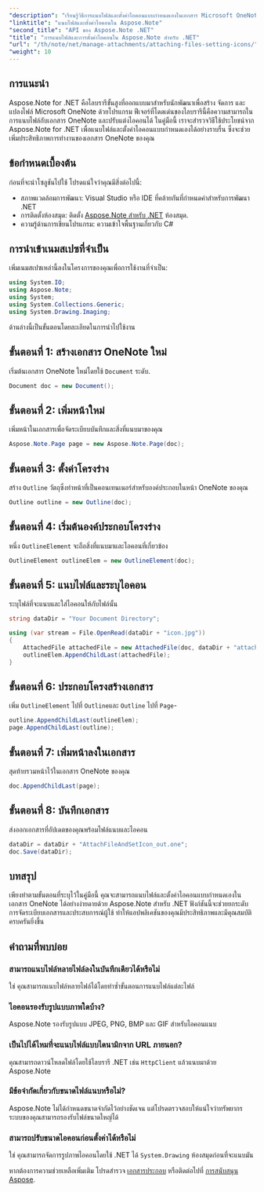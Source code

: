 ```yaml
---
"description": "เรียนรู้วิธีการแนบไฟล์และตั้งค่าไอคอนแบบกำหนดเองในเอกสาร Microsoft OneNote ทีละขั้นตอนโดยใช้ Aspose.Note สำหรับ .NET เพิ่มประสิทธิภาพแอปพลิเคชัน .NET ของคุณด้วยการจัดการเอกสารและฟีเจอร์ปรับแต่งที่ราบรื่น"
"linktitle": "แนบไฟล์และตั้งค่าไอคอนใน Aspose.Note"
"second_title": "API ของ Aspose.Note .NET"
"title": "การแนบไฟล์และการตั้งค่าไอคอนใน Aspose.Note สำหรับ .NET"
"url": "/th/note/net/manage-attachments/attaching-files-setting-icons/"
"weight": 10
---
```


## การแนะนำ

Aspose.Note for .NET คือไลบรารีขั้นสูงที่ออกแบบมาสำหรับนักพัฒนาเพื่อสร้าง จัดการ และแปลงไฟล์ Microsoft OneNote ด้วยโปรแกรม ฟีเจอร์ที่โดดเด่นของไลบรารีนี้คือความสามารถในการแนบไฟล์กับเอกสาร OneNote และปรับแต่งไอคอนได้ ในคู่มือนี้ เราจะสำรวจวิธีใช้ประโยชน์จาก Aspose.Note for .NET เพื่อแนบไฟล์และตั้งค่าไอคอนแบบกำหนดเองได้อย่างราบรื่น ซึ่งจะช่วยเพิ่มประสิทธิภาพการทำงานของเอกสาร OneNote ของคุณ

## ข้อกำหนดเบื้องต้น

ก่อนที่จะนำโซลูชันไปใช้ โปรดแน่ใจว่าคุณมีสิ่งต่อไปนี้:

- สภาพแวดล้อมการพัฒนา: Visual Studio หรือ IDE ที่คล้ายกันที่กำหนดค่าสำหรับการพัฒนา .NET
- การติดตั้งห้องสมุด: ติดตั้ง [Aspose.Note สำหรับ .NET](https://releases.aspose.com/words/net/) ห้องสมุด.
- ความรู้ด้านการเขียนโปรแกรม: ความเข้าใจพื้นฐานเกี่ยวกับ C#

## การนำเข้าเนมสเปซที่จำเป็น

เพิ่มเนมสเปซเหล่านี้ลงในโครงการของคุณเพื่อการใช้งานที่จำเป็น:

```csharp
using System.IO;
using Aspose.Note;
using System;
using System.Collections.Generic;
using System.Drawing.Imaging;
```

ด้านล่างนี้เป็นขั้นตอนโดยละเอียดในการนำไปใช้งาน

## ขั้นตอนที่ 1: สร้างเอกสาร OneNote ใหม่

เริ่มต้นเอกสาร OneNote ใหม่โดยใช้ `Document` ระดับ.

```csharp
Document doc = new Document();
```

## ขั้นตอนที่ 2: เพิ่มหน้าใหม่

เพิ่มหน้าในเอกสารเพื่อจัดระเบียบบันทึกและสิ่งที่แนบมาของคุณ

```csharp
Aspose.Note.Page page = new Aspose.Note.Page(doc);
```

## ขั้นตอนที่ 3: ตั้งค่าโครงร่าง

สร้าง `Outline` วัตถุซึ่งทำหน้าที่เป็นคอนเทนเนอร์สำหรับองค์ประกอบในหน้า OneNote ของคุณ

```csharp
Outline outline = new Outline(doc);
```

## ขั้นตอนที่ 4: เริ่มต้นองค์ประกอบโครงร่าง

หนึ่ง `OutlineElement` จะถือสิ่งที่แนบมาและไอคอนที่เกี่ยวข้อง

```csharp
OutlineElement outlineElem = new OutlineElement(doc);
```

## ขั้นตอนที่ 5: แนบไฟล์และระบุไอคอน

ระบุไฟล์ที่จะแนบและใส่ไอคอนให้กับไฟล์นั้น

```csharp
string dataDir = "Your Document Directory";

using (var stream = File.OpenRead(dataDir + "icon.jpg"))
{
    AttachedFile attachedFile = new AttachedFile(doc, dataDir + "attachment.txt", stream, ImageFormat.Jpeg);
    outlineElem.AppendChildLast(attachedFile);
}
```

## ขั้นตอนที่ 6: ประกอบโครงสร้างเอกสาร

เพิ่ม `OutlineElement` ไปที่ `Outline`และ `Outline` ไปที่ `Page`-

```csharp
outline.AppendChildLast(outlineElem);
page.AppendChildLast(outline);
```

## ขั้นตอนที่ 7: เพิ่มหน้าลงในเอกสาร

สุดท้ายรวมหน้าไว้ในเอกสาร OneNote ของคุณ

```csharp
doc.AppendChildLast(page);
```

## ขั้นตอนที่ 8: บันทึกเอกสาร

ส่งออกเอกสารที่อัปเดตของคุณพร้อมไฟล์แนบและไอคอน

```csharp
dataDir = dataDir + "AttachFileAndSetIcon_out.one";
doc.Save(dataDir);
```

## บทสรุป

เพียงทำตามขั้นตอนที่ระบุไว้ในคู่มือนี้ คุณจะสามารถแนบไฟล์และตั้งค่าไอคอนแบบกำหนดเองในเอกสาร OneNote ได้อย่างง่ายดายด้วย Aspose.Note สำหรับ .NET ฟังก์ชันนี้จะช่วยยกระดับการจัดระเบียบเอกสารและประสบการณ์ผู้ใช้ ทำให้แอปพลิเคชันของคุณมีประสิทธิภาพและมีคุณสมบัติครบครันยิ่งขึ้น

## คำถามที่พบบ่อย

### สามารถแนบไฟล์หลายไฟล์ลงในบันทึกเดียวได้หรือไม่
ใช่ คุณสามารถแนบไฟล์หลายไฟล์ได้โดยทำซ้ำขั้นตอนการแนบไฟล์แต่ละไฟล์

### ไอคอนรองรับรูปแบบภาพใดบ้าง?
Aspose.Note รองรับรูปแบบ JPEG, PNG, BMP และ GIF สำหรับไอคอนแนบ

### เป็นไปได้ไหมที่จะแนบไฟล์แบบไดนามิกจาก URL ภายนอก?
คุณสามารถดาวน์โหลดไฟล์โดยใช้ไลบรารี .NET เช่น `HttpClient` แล้วแนบมาด้วย Aspose.Note

### มีข้อจำกัดเกี่ยวกับขนาดไฟล์แนบหรือไม่?
Aspose.Note ไม่ได้กำหนดขนาดจำกัดไว้อย่างชัดเจน แต่โปรดตรวจสอบให้แน่ใจว่าทรัพยากรระบบของคุณสามารถรองรับไฟล์ขนาดใหญ่ได้

### สามารถปรับขนาดไอคอนก่อนตั้งค่าได้หรือไม่
ใช่ คุณสามารถจัดการรูปภาพไอคอนโดยใช้ .NET ได้ `System.Drawing` ห้องสมุดก่อนที่จะแนบมัน

หากต้องการความช่วยเหลือเพิ่มเติม โปรดสำรวจ [เอกสารประกอบ](https://reference.aspose.com/words/net/) หรือติดต่อไปที่ [การสนับสนุน Aspose](https://forum-aspose.com/c/words/8).